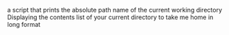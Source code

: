 a script that prints the absolute path name of the current working directory
Displaying the contents list of your current directory
to take me home
in long format
